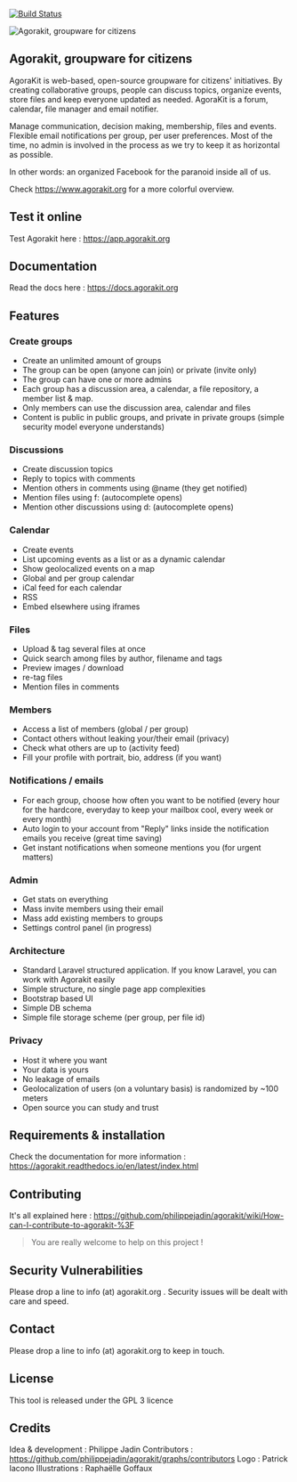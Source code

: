 [![Build Status](https://travis-ci.org/philippejadin/agorakit.svg?branch=master)](https://travis-ci.org/philippejadin/agorakit)

![Agorakit, groupware for citizens](https://www.agorakit.org/images/agorakit-banner.png)

## Agorakit, groupware for citizens

AgoraKit is web-based, open-source groupware for citizens' initiatives. By creating collaborative groups, people can discuss topics, organize events, store files and keep everyone updated as needed. AgoraKit is a forum, calendar, file manager and email notifier.

Manage communication, decision making, membership, files and events. Flexible email notifications per group, per user preferences. Most of the time, no admin is involved in the process as we try to keep it as horizontal as possible.

In other words: an organized Facebook for the paranoid inside all of us.

Check https://www.agorakit.org for a more colorful overview.

## Test it online
Test Agorakit here : https://app.agorakit.org

## Documentation
Read the docs here : https://docs.agorakit.org

## Features

### Create groups
- Create an unlimited amount of groups
- The group can be open (anyone can join) or private (invite only)
- The group can have one or more admins
- Each group has a discussion area, a calendar, a file repository, a member list & map.
- Only members can use the discussion area, calendar and files
- Content is public in public groups, and private in private groups (simple security model everyone understands)

### Discussions
- Create discussion topics
- Reply to topics with comments
- Mention others in comments using @name (they get notified)
- Mention files using f: (autocomplete opens)
- Mention other discussions using d: (autocomplete opens)

### Calendar
- Create events
- List upcoming events as a list or as a dynamic calendar
- Show geolocalized events on a map
- Global and per group calendar
- iCal feed for each calendar
- RSS
- Embed elsewhere using iframes

### Files
- Upload & tag several files at once
- Quick search among files by author, filename and tags
- Preview images / download
- re-tag files
- Mention files in comments

### Members
- Access a list of members (global / per group)
- Contact others without leaking your/their email (privacy)
- Check what others are up to (activity feed)
- Fill your profile with portrait, bio, address (if you want)

### Notifications / emails
- For each group, choose how often you want to be notified (every hour for the hardcore, everyday to keep your mailbox cool, every week or every month)
- Auto login to your account from "Reply" links inside the notification emails you receive (great time saving)
- Get instant notifications when someone mentions you (for urgent matters)

### Admin
- Get stats on everything
- Mass invite members using their email
- Mass add existing members to groups
- Settings control panel (in progress)

### Architecture
- Standard Laravel structured application. If you know Laravel, you can work with Agorakit easily
- Simple structure, no single page app complexities
- Bootstrap based UI
- Simple DB schema
- Simple file storage scheme (per group, per file id)

### Privacy
- Host it where you want
- Your data is yours
- No leakage of emails
- Geolocalization of users (on a voluntary basis) is randomized by ~100 meters
- Open source you can study and trust



## Requirements & installation
Check the documentation for more information : https://agorakit.readthedocs.io/en/latest/index.html


## Contributing
It's all explained here :  https://github.com/philippejadin/agorakit/wiki/How-can-I-contribute-to-agorakit-%3F

> You are really welcome to help on this project !


## Security Vulnerabilities
Please drop a line to info (at) agorakit.org . Security issues will be dealt with care and speed.


## Contact
Please drop a line to info (at) agorakit.org to keep in touch.


## License
This tool is released under the GPL 3 licence


## Credits
Idea & development : Philippe Jadin
Contributors : https://github.com/philippejadin/agorakit/graphs/contributors
Logo : Patrick Iacono
Illustrations : Raphaëlle Goffaux
